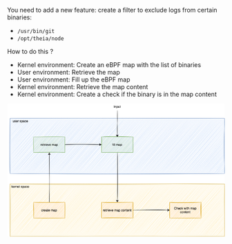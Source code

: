 You need to add a new feature: create a filter to exclude logs from certain binaries:
* `/usr/bin/git`
* `/opt/theia/node`

How to do this ?

* Kernel environment: Create an eBPF map with the list of binaries
* User environment: Retrieve the map
* User environment: Fill up the eBPF map
* Kernel environment: Retrieve the map content
* Kernel environment: Create a check if the binary is in the map content

![Screenshot of explorer](../../img/map-workflow.png)
